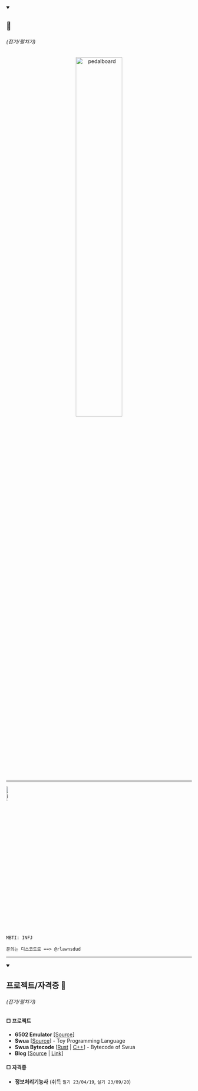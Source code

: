 <details open>
  <summary><h2>👋</h2> <h6>(접기/펼치기)</h6></summary>
  <div align="center">
    <img src="pig2.jpg" width="50%" alt="pedalboard"/>
  </div>
  <hr />
  <a href="https://github.com/yulmwu"><img src="pic1.jpg" width="10%" alt="image"/></a>

```
MBTI: INFJ

문의는 디스코드로 ==> @rlawnsdud
```

---

</details>
<details open>
  <summary><h2>프로젝트/자격증 📘</h2> <h6>(접기/펼치기)</h6></summary>
  <h4>□  프로젝트</h4>

  * **6502 Emulator** [[Source](https://github.com/yulmwu/6502)]
  * **Swua** [[Source](https://github.com/yulmwu/swua)] - Toy Programming Language
  * **Swua Bytecode** [[Rust](https://github.com/yulmwu/ussua) | [C++](https://github.com/yulmwu/uswua-cpp)] - Bytecode of Swua
  * **Blog** [[Source](https://github.com/eocndp/eocndp.github.io) | [Link](eocndp.github.io)]

  <h4>□  자격증</h4>

  * **정보처리기능사** (취득 `필기 23/04/19`, `실기 23/09/20`)
</details>

